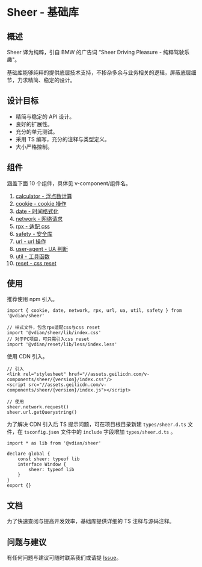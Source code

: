 # Sheer - 基础库

## 概述

Sheer 译为纯粹，引自 BMW 的广告词 “Sheer Driving Pleasure - 纯粹驾驶乐趣"。

基础库能够纯粹的提供底层技术支持，不掺杂多余与业务相关的逻辑，屏蔽底层细节，力求精简、稳定的设计。

## 设计目标

-   精简与稳定的 API 设计。
-   良好的扩展性。
-   充分的单元测试。
-   采用 TS 编写，充分的注释与类型定义。
-   大小严格控制。

## 组件

涵盖下面 10 个组件，具体见 v-component/组件名。

1. [calculator - 浮点数计算](https://gitlab.vdian.net/v-components/sheer/tree/master/packages/calculator)
2. [cookie - cookie 操作](https://h5.daily.weidian.com/v-components/sheer/cookie/index.html)
3. [date - 时间格式化](https://h5.daily.weidian.com/v-components/sheer/date/index.html)
4. [network - 网络请求](https://h5.daily.weidian.com/v-components/sheer/network/index.html)
5. [rpx - 适配 css](https://h5.daily.weidian.com/v-components/sheer/rpx/index.html)
6. [safety - 安全库](https://h5.daily.weidian.com/v-components/sheer/safety/index.html)
7. [url - url 操作](https://h5.daily.weidian.com/v-components/sheer/url/index.html)
8. [user-agent - UA 判断](https://h5.daily.weidian.com/v-components/sheer/user-agent/index.html)
9. [util - 工具函数](https://h5.daily.weidian.com/v-components/sheer/util/index.html)
10. [reset - css reset](https://gitlab.vdian.net/v-components/sheer/blob/master/packages/reset/README.md)

## 使用

推荐使用 npm 引入。

```
import { cookie, date, network, rpx, url, ua, util, safety } from '@vdian/sheer'

// 样式文件，包含rpx适配css与css reset
import '@vdian/sheer/lib/index.css'
// 对于PC项目，可只需引入css reset
import '@vdian/reset/lib/less/index.less'
```

使用 CDN 引入。

```
// 引入
<link rel="stylesheet" href="//assets.geilicdn.com/v-components/sheer/{version}/index.css"/>
<script src="//assets.geilicdn.com/v-components/sheer/{version}/index.js"></script>

// 使用
sheer.network.request()
sheer.url.getQuerystring()
```

为了解决 CDN 引入后 TS 提示问题，可在项目根目录新建 `types/sheer.d.ts` 文件，在 `tsconfig.json` 文件中的 `include` 字段增加 `types/sheer.d.ts` 。

```
import * as lib from '@vdian/sheer'

declare global {
    const sheer: typeof lib
    interface Window {
        sheer: typeof lib
    }
}
export {}
```

## 文档

为了快速查阅与提高开发效率，基础库提供详细的 TS 注释与源码注释。

## 问题与建议

有任何问题与建议可随时联系我们或请提 [Issue](https://gitlab.vdian.net/v-components/sheer/issues)。
